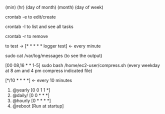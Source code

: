(min) (hr) (day of month) (month) (day of week)

crontab -e to edit/create

crontab -l to list and see all tasks

crontab -r to remove

to test -> [* * * * * logger test] <- every minute

sudo cat /var/log/messages (to see the output)

<!----------------------create simple backup----------------------->

[00 08,16 * * 1-5] sudo bash /home/ec2-user/compress.sh (every weekday at 8 am and 4 pm compress indicated file)

<!--------------------examples------------------------->

[*/10 * * * *] <- every 10 minutes

1. @yearly [0 0 1 1 *]
2. @daily/ [0 0 * * *]
3. @hourly [0 * * * *]
4. @reboot [Run at startup]
